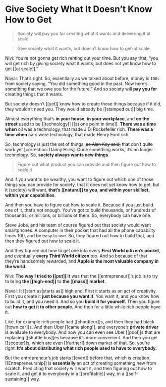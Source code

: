 # Give Society What It Doesn’t Know How to Get

> Society will pay you for creating what it wants and delivering it at scale

> Give society what it wants, but doesn’t know how to get-at scale

Nivi: You’re not gonna get rich renting out your time. But you say that, “you will get rich by giving society what it wants, but does not yet know how to get [[at scale]].”

Naval: That’s right. So, essentially as we talked about before, money is `IOUs` from society saying, “You did something good in the past. Now here’s something that we owe you for the future.” And so society will __pay you for__ creating things that it wants.

But society doesn’t [[yet]] know how to create those things because if it did, they wouldn’t need you. They would already be [[stamped out]] big time.

Almost everything that’s __in your house__, __in your workplace__, and __on the street__ used to be [[technology]] [[at one point in time]]. 
__There was a time when__ oil was a technology, that made J.D. Rockefeller rich. 
__There was a time when__ cars were technology, that made Henry Ford rich.

So, technology is just the set of things, ~~as Alan Kay said,~~ that don’t quite work yet [correction: Danny Hillis]. Once something works, it’s no longer technology. So, __society always wants new things__.

> Figure out what product you can provide and then figure out how to scale it

And if you want to be wealthy, you want to figure out which one of those things you can provide for society, that it does not yet know how to get, but it (society) will want, __that’s [[natural]] to you, and within your skillset, within your capabilities__.

And then you have to figure out how to scale it. Because if you just build one of it, that’s not enough. You’ve got to build thousands, or hundreds of thousands, or millions, or billions of them. So, everybody can have one.

Steve Jobs, and his team of course figured out that society would want smartphones. A computer in their pocket that had all the phone capability times 100, and be easy to use. So, they figured out how to build that, and then they figured out how to scale it.

And they figured out how to get one into every __First World citizen’s pocket__, and eventually __every Third World citizen__ too. And so because of that they’re handsomely rewarded, and __Apple is the most valuable company in the world__.

Nivi: __The way I tried to [[put]] it__
was that the [[entrepreneur]]’s job is to try to bring __the [[high-end]]__ to __the [[mass]] market__.

Naval: It [[start as|starts as]] high end. First it starts as an act of creativity. 
First you create it __just because you want it__. 
You want it, and you know how to build it, and you need it. 
And so you __build it for yourself__. 
Then you figure out __how to get it to other people__. 
And then for a little while rich people have it.

Like, for example rich people had [[chauffeur]]s, and then they had black [[town car]]s. 
And then Uber [[came along]], and everyone’s __private driver__ is available to everybody. And now you can even see Uber [[pool]]s that are replacing [[shuttle bus]]es because it’s more convenient. 
And then you get [[scooter]]s, which are even [[further]] down market of that. 
So, you’re right. __It’s about distributing what rich people used to have to everybody.__

But the entrepreneur’s job starts [[even]] before that, which is creation. 
[[Entrepreneurship]] is __essentially__ an act of creating something new from scratch. 
Predicting that society will want it, 
and then figuring out how to scale it, 
and get it to everybody in a [[profitable]] way, in a [[self-sustaining]] way.
